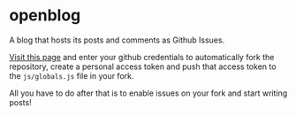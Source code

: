 # openblog

A blog that hosts its posts and comments as Github Issues.

[Visit this page](https://mateogianolio.com/openblog/setup.html) and enter your github credentials to automatically fork the repository, create a personal access token and push that access token to the `js/globals.js` file in your fork.

All you have to do after that is to enable issues on your fork and start writing posts!
